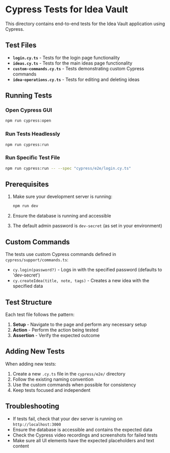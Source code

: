 # Cypress Tests for Idea Vault

This directory contains end-to-end tests for the Idea Vault application using Cypress.

## Test Files

- **`login.cy.ts`** - Tests for the login page functionality
- **`ideas.cy.ts`** - Tests for the main ideas page functionality
- **`custom-commands.cy.ts`** - Tests demonstrating custom Cypress commands
- **`idea-operations.cy.ts`** - Tests for editing and deleting ideas

## Running Tests

### Open Cypress GUI
```bash
npm run cypress:open
```

### Run Tests Headlessly
```bash
npm run cypress:run
```

### Run Specific Test File
```bash
npm run cypress:run -- --spec "cypress/e2e/login.cy.ts"
```

## Prerequisites

1. Make sure your development server is running:
   ```bash
   npm run dev
   ```

2. Ensure the database is running and accessible

3. The default admin password is `dev-secret` (as set in your environment)

## Custom Commands

The tests use custom Cypress commands defined in `cypress/support/commands.ts`:

- `cy.login(password?)` - Logs in with the specified password (defaults to 'dev-secret')
- `cy.createIdea(title, note, tags)` - Creates a new idea with the specified data

## Test Structure

Each test file follows the pattern:
1. **Setup** - Navigate to the page and perform any necessary setup
2. **Action** - Perform the action being tested
3. **Assertion** - Verify the expected outcome

## Adding New Tests

When adding new tests:
1. Create a new `.cy.ts` file in the `cypress/e2e/` directory
2. Follow the existing naming convention
3. Use the custom commands when possible for consistency
4. Keep tests focused and independent

## Troubleshooting

- If tests fail, check that your dev server is running on `http://localhost:3000`
- Ensure the database is accessible and contains the expected data
- Check the Cypress video recordings and screenshots for failed tests
- Make sure all UI elements have the expected placeholders and text content

